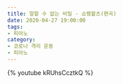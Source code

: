 ```yaml
---
title: 말할 수 없는 비밀 - 쇼팽왈츠(편곡)
date: 2020-04-27 19:00:00
tags: 
- 피아노
category:
- 코로나 격리 운동
- 피아노
---
```


{% youtube kRUhsCcztkQ %}

<!-- more -->